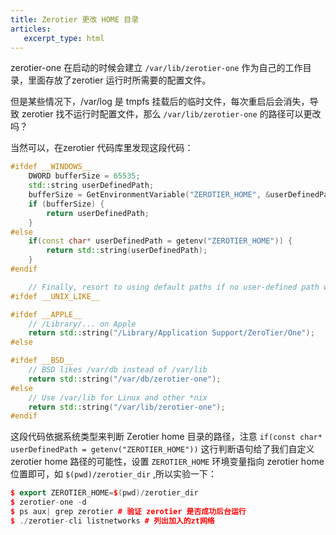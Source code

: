 ```yaml
---
title: Zerotier 更改 HOME 目录
articles:
   excerpt_type: html
---
```



zerotier-one 在启动的时候会建立 `/var/lib/zerotier-one` 作为自己的工作目录，里面存放了zerotier 运行时所需要的配置文件。

但是某些情况下，/var/log 是 tmpfs 挂载后的临时文件，每次重启后会消失，导致 zerotier 找不运行时配置文件，那么 `/var/lib/zerotier-one` 的路径可以更改吗？
<!--more-->

当然可以，在zerotier 代码库里发现这段代码：

```cpp
#ifdef __WINDOWS__
	DWORD bufferSize = 65535;
	std::string userDefinedPath;
	bufferSize = GetEnvironmentVariable("ZEROTIER_HOME", &userDefinedPath[0], bufferSize);
	if (bufferSize) {
		return userDefinedPath;
	}
#else
	if(const char* userDefinedPath = getenv("ZEROTIER_HOME")) {
		return std::string(userDefinedPath);
	}
#endif

	// Finally, resort to using default paths if no user-defined path was provided
#ifdef __UNIX_LIKE__

#ifdef __APPLE__
	// /Library/... on Apple
	return std::string("/Library/Application Support/ZeroTier/One");
#else

#ifdef __BSD__
	// BSD likes /var/db instead of /var/lib
	return std::string("/var/db/zerotier-one");
#else
	// Use /var/lib for Linux and other *nix
	return std::string("/var/lib/zerotier-one");
#endif
```

这段代码依据系统类型来判断 Zerotier home 目录的路径，注意 	`if(const char* userDefinedPath = getenv("ZEROTIER_HOME"))`  这行判断语句给了我们自定义 zerotier home 路径的可能性，设置 `ZEROTIER_HOME` 环境变量指向 zerotier home 位置即可，如 `$(pwd)/zerotier_dir`  ,所以实验一下：

```cpp
$ export ZEROTIER_HOME=$(pwd)/zerotier_dir
$ zerotier-one -d
$ ps aux| grep zerotier # 验证 zerotier 是否成功后台运行
$ ./zerotier-cli listnetworks # 列出加入的zt网络
```
